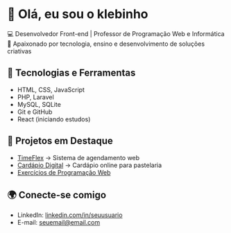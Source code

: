 

# 👋 Olá, eu sou o  klebinho

💻 Desenvolvedor Front-end | Professor de Programação Web e Informática  
🚀 Apaixonado por tecnologia, ensino e desenvolvimento de soluções criativas  

## 🔧 Tecnologias e Ferramentas
- HTML, CSS, JavaScript  
- PHP, Laravel  
- MySQL, SQLite  
- Git e GitHub  
- React (iniciando estudos)  

## 📂 Projetos em Destaque
- [TimeFlex](https://github.com/seuusuario/timeflex) → Sistema de agendamento web  
- [Cardápio Digital](https://github.com/seuusuario/cardapio-digital) → Cardápio online para pastelaria  
- [Exercícios de Programação Web](https://github.com/seuusuario/exercicios-web)  

## 🌍 Conecte-se comigo
- LinkedIn: [linkedin.com/in/seuusuario](#)  
- E-mail: seuemail@email.com
